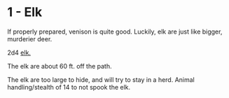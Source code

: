 # 1 - Elk

If properly prepared, venison is quite good. Luckily, elk are just like bigger, murderier deer.

  

2d4 [elk.](https://www.dndbeyond.com/monsters/elk)

The elk are about 60 ft. off the path.

The elk are too large to hide, and will try to stay in a herd. Animal handling/stealth of 14 to not spook the elk.